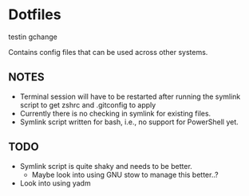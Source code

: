 # Dotfiles
testin gchange

Contains config files that can be used across other systems.

## NOTES

- Terminal session will have to be restarted after running the symlink script to get zshrc and .gitconfig to apply
- Currently there is no checking in symlink for existing files.
- Symlink script written for bash, i.e., no support for PowerShell yet.

## TODO

- Symlink script is quite shaky and needs to be better.
    - Maybe look into using GNU stow to manage this better..?
- Look into using yadm
